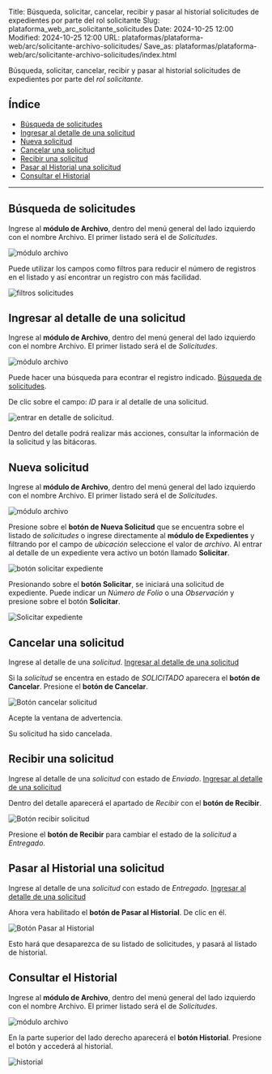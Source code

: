 Title: Búsqueda, solicitar, cancelar, recibir y pasar al historial solicitudes de expedientes por parte del rol solicitante
Slug: plataforma_web_arc_solicitante_solicitudes
Date: 2024-10-25 12:00
Modified: 2024-10-25 12:00
URL: plataformas/plataforma-web/arc/solicitante-archivo-solicitudes/
Save_as: plataformas/plataforma-web/arc/solicitante-archivo-solicitudes/index.html


Búsqueda, solicitar, cancelar, recibir y pasar al historial solicitudes de expedientes por parte del _rol solicitante_.

## Índice

  - [Búsqueda de solicitudes](#búsqueda-de-solicitudes)
  - [Ingresar al detalle de una solicitud](#ingresar-al-detalle-de-una-solicitud)
  - [Nueva solicitud](#nueva-solicitud)
  - [Cancelar una solicitud](#cancelar-una-solicitud)
  - [Recibir una solicitud](#recibir-una-solicitud)
  - [Pasar al Historial una solicitud](#pasar-al-historial-una-solicitud)
  - [Consultar el Historial](#consultar-el-historial)

* * *

## <a name="búsqueda-de-solicitudes"></a>Búsqueda de solicitudes

Ingrese al __módulo de Archivo__, dentro del menú general del lado izquierdo con el nombre Archivo. El primer listado será el de _Solicitudes_.

![módulo archivo](01-modulo-archivo.png)

Puede utilizar los campos como filtros para reducir el número de registros en el listado y así encontrar un registro con más facilidad.

![filtros solicitudes](02-filtros-solicitudes.png)


## <a name="ingresar-al-detalle-de-una-solicitud"></a>Ingresar al detalle de una solicitud

Ingrese al __módulo de Archivo__, dentro del menú general del lado izquierdo con el nombre Archivo. El primer listado será el de _Solicitudes_.

![módulo archivo](01-modulo-archivo.png)

Puede hacer una búsqueda para econtrar el registro indicado. [Búsqueda de solicitudes](#búsqueda-de-solicitudes).

De clic sobre el campo: _ID_ para ir al detalle de una solicitud.

![entrar en detalle de solicitud](03-entrar-detalle-solicitud.png).

Dentro del detalle podrá realizar más acciones, consultar la información de la solicitud y las bitácoras.

## <a name="nueva-solicitud"></a>Nueva solicitud

Ingrese al __módulo de Archivo__, dentro del menú general del lado izquierdo con el nombre Archivo. El primer listado será el de _Solicitudes_.

![módulo archivo](01-modulo-archivo.png)

Presione sobre el __botón de Nueva Solicitud__ que se encuentra sobre el listado de _solicitudes_ o ingrese directamente al __módulo de Expedientes__ y filtrando por el campo de _ubicación_ seleccione el valor de _archivo_. Al entrar al detalle de un expediente vera activo un botón llamado __Solicitar__.

![botón solicitar expediente](04-boton-solicitar.png)

Presionando sobre el __botón Solicitar__, se iniciará una solicitud de expediente. Puede indicar un _Número de Folio_ o una _Observación_ y presione sobre el botón __Solicitar__.

![Solicitar expediente](08-solicitar.png)

## <a name="cancelar-una-solicitud"></a>Cancelar una solicitud

Ingrese al detalle de una _solicitud_. [Ingresar al detalle de una solicitud](#ingresar-al-detalle-de-una-solicitud)

Si la _solicitud_ se encentra en estado de _SOLICITADO_ aparecera el __botón de Cancelar__. Presione el __botón de Cancelar__.

![Botón cancelar solicitud](05-cancelar-solicitud.png)

Acepte la ventana de advertencia.

Su solicitud ha sido cancelada.

## <a name="recibir-una-solicitud"></a>Recibir una solicitud

Ingrese al detalle de una _solicitud_ con estado de _Enviado_. [Ingresar al detalle de una solicitud](#ingresar-al-detalle-de-una-solicitud)

Dentro del detalle aparecerá el apartado de _Recibir_ con el __botón de Recibir__.

![Botón recibir solicitud](06-recibir.png)

Presione el __botón de Recibir__ para cambiar el estado de la _solicitud_ a _Entregado_.

## <a name="pasar-al-historial-una-solicitud"></a>Pasar al Historial una solicitud

Ingrese al detalle de una _solicitud_ con estado de _Entregado_. [Ingresar al detalle de una solicitud](#ingresar-al-detalle-de-una-solicitud)

Ahora vera habilitado el __botón de Pasar al Historial__. De clic en él.

![Botón Pasar al Historial](07-pasar-historial.png)

Esto hará que desaparezca de su listado de solicitudes, y pasará al listado de historial.

## <a name="consultar-el-historial"></a>Consultar el Historial

Ingrese al __módulo de Archivo__, dentro del menú general del lado izquierdo con el nombre Archivo. El primer listado será el de _Solicitudes_.

![módulo archivo](01-modulo-archivo.png)

En la parte superior del lado derecho aparecerá el __botón Historial__. Presione el botón y accederá al historial.

![historial](09-historial.png)
